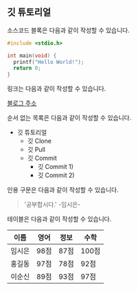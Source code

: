 ## 깃 튜토리얼

소스코드 블록은 다음과 같이 작성할 수 있습니다.

```c
#include <stdio.h>

int main(void) {
  printf("Hello World!");
  return 0;
}
```


링크는 다음과 같이 작성할 수 있습니다.

[블로그 주소](https://blog.naver.com/ndb796)


순서 없는 목록은 다음과 같이 작성할 수 있습니다.

* 깃 튜토리얼
  * 깃 Clone
  * 깃 Pull
  * 깃 Commit
    * 깃 Commit 1)
    * 깃 Commit 2) 


인용 구문은 다음과 같이 작성할 수 있습니다.

> '공부합시다.' -임시은-


테이블은 다음과 같이 작성할 수 있습니다.

이름|영어|정보|수학
---|---|---|---|
임시은|98점|87점|100점|
홍길동|97점|78점|92점|
이순신|89점|93점|97점|
